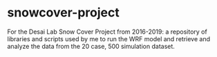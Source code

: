 # snowcover-project
For the Desai Lab Snow Cover Project from 2016-2019: a repository of libraries and scripts used by me to run the WRF model and retrieve and analyze the data from the 20 case, 500 simulation dataset.


